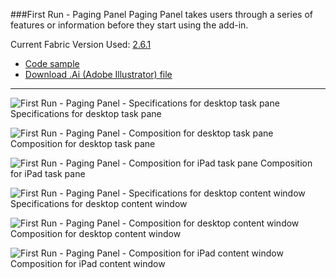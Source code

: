###First Run - Paging Panel
Paging Panel takes users through a series of features or information before they start using the add-in.

Current Fabric Version Used: [2.6.1](https://github.com/OfficeDev/office-ui-fabric-core/releases/tag/2.6.1)

* [Code sample](https://github.com/OfficeDev/Office-Add-in-UX-Design-Patterns-Code/tree/master/templates/first-run/walkthrough)
* [Download .Ai (Adobe Illustrator) file](https://github.com/OfficeDev/Office-Add-in-UX-Design-Patterns/blob/master/Patterns/Source%20Files/FirstRun_PagingPanel.ai?raw=true)

***

![First Run - Paging Panel - Specifications for desktop task pane](https://raw.githubusercontent.com/OfficeDev/Office-Add-in-UX-Design-Patterns/master/Patterns/Assets/FirstRun_PagingPanel/FirstRun_PagingPanel_Desktop%20Task%20Pane%20Callouts.png)
Specifications for desktop task pane 


![First Run - Paging Panel - Composition for desktop task pane](https://raw.githubusercontent.com/OfficeDev/Office-Add-in-UX-Design-Patterns/master/Patterns/Assets/FirstRun_PagingPanel/FirstRun_PagingPanel_Desktop%20Task%20Pane.png)
Composition for desktop task pane 


![First Run - Paging Panel - Composition for iPad task pane](https://raw.githubusercontent.com/OfficeDev/Office-Add-in-UX-Design-Patterns/master/Patterns/Assets/FirstRun_PagingPanel/FirstRun_PagingPanel_iPad%20Task%20Pane.png)
Composition for iPad task pane 


![First Run - Paging Panel - Specifications for desktop content window](https://raw.githubusercontent.com/OfficeDev/Office-Add-in-UX-Design-Patterns/master/Patterns/Assets/FirstRun_PagingPanel/FirstRun_PagingPanel_Desktop%20Content%20Window%20Callouts.png)
Specifications for desktop content window


![First Run - Paging Panel - Composition for desktop content window](https://raw.githubusercontent.com/OfficeDev/Office-Add-in-UX-Design-Patterns/master/Patterns/Assets/FirstRun_PagingPanel/FirstRun_PagingPanel_Desktop%20Content%20Window.png)
Composition for desktop content window


![First Run - Paging Panel - Composition for iPad content window](https://raw.githubusercontent.com/OfficeDev/Office-Add-in-UX-Design-Patterns/master/Patterns/Assets/FirstRun_PagingPanel/FirstRun_PagingPanel_iPad%20Content%20Window.png)
Composition for iPad content window
